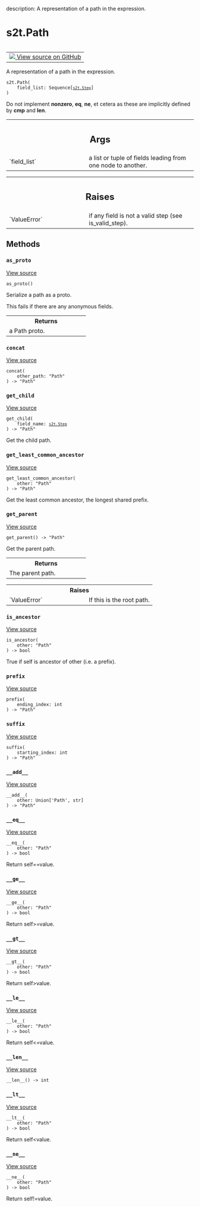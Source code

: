description: A representation of a path in the expression.

<div itemscope itemtype="http://developers.google.com/ReferenceObject">
<meta itemprop="name" content="s2t.Path" />
<meta itemprop="path" content="Stable" />
<meta itemprop="property" content="__add__"/>
<meta itemprop="property" content="__eq__"/>
<meta itemprop="property" content="__ge__"/>
<meta itemprop="property" content="__gt__"/>
<meta itemprop="property" content="__init__"/>
<meta itemprop="property" content="__le__"/>
<meta itemprop="property" content="__len__"/>
<meta itemprop="property" content="__lt__"/>
<meta itemprop="property" content="__ne__"/>
<meta itemprop="property" content="as_proto"/>
<meta itemprop="property" content="concat"/>
<meta itemprop="property" content="get_child"/>
<meta itemprop="property" content="get_least_common_ancestor"/>
<meta itemprop="property" content="get_parent"/>
<meta itemprop="property" content="is_ancestor"/>
<meta itemprop="property" content="prefix"/>
<meta itemprop="property" content="suffix"/>
</div>

# s2t.Path

<!-- Insert buttons and diff -->

<table class="tfo-notebook-buttons tfo-api nocontent" align="left">
<td>
  <a target="_blank" href="https://github.com/google/struct2tensor/blob/master/struct2tensor/path.py#L78-L231">
    <img src="https://www.tensorflow.org/images/GitHub-Mark-32px.png" />
    View source on GitHub
  </a>
</td>
</table>



A representation of a path in the expression.

<pre class="devsite-click-to-copy prettyprint lang-py tfo-signature-link">
<code>s2t.Path(
    field_list: Sequence[<a href="../s2t/Step.md"><code>s2t.Step</code></a>]
)
</code></pre>



<!-- Placeholder for "Used in" -->

Do not implement __nonzero__, __eq__, __ne__, et cetera as these are
implicitly defined by __cmp__ and __len__.

<!-- Tabular view -->
 <table class="responsive fixed orange">
<colgroup><col width="214px"><col></colgroup>
<tr><th colspan="2"><h2 class="add-link">Args</h2></th></tr>

<tr>
<td>
`field_list`
</td>
<td>
a list or tuple of fields leading from one node to another.
</td>
</tr>
</table>



<!-- Tabular view -->
 <table class="responsive fixed orange">
<colgroup><col width="214px"><col></colgroup>
<tr><th colspan="2"><h2 class="add-link">Raises</h2></th></tr>

<tr>
<td>
`ValueError`
</td>
<td>
if any field is not a valid step (see is_valid_step).
</td>
</tr>
</table>



## Methods

<h3 id="as_proto"><code>as_proto</code></h3>

<a target="_blank" href="https://github.com/google/struct2tensor/blob/master/struct2tensor/path.py#L195-L211">View source</a>

<pre class="devsite-click-to-copy prettyprint lang-py tfo-signature-link">
<code>as_proto()
</code></pre>

Serialize a path as a proto.

This fails if there are any anonymous fields.

<!-- Tabular view -->
 <table class="responsive fixed orange">
<colgroup><col width="214px"><col></colgroup>
<tr><th colspan="2">Returns</th></tr>
<tr class="alt">
<td colspan="2">
a Path proto.
</td>
</tr>

</table>



<h3 id="concat"><code>concat</code></h3>

<a target="_blank" href="https://github.com/google/struct2tensor/blob/master/struct2tensor/path.py#L165-L166">View source</a>

<pre class="devsite-click-to-copy prettyprint lang-py tfo-signature-link">
<code>concat(
    other_path: "Path"
) -> "Path"
</code></pre>




<h3 id="get_child"><code>get_child</code></h3>

<a target="_blank" href="https://github.com/google/struct2tensor/blob/master/struct2tensor/path.py#L159-L163">View source</a>

<pre class="devsite-click-to-copy prettyprint lang-py tfo-signature-link">
<code>get_child(
    field_name: <a href="../s2t/Step.md"><code>s2t.Step</code></a>
) -> "Path"
</code></pre>

Get the child path.


<h3 id="get_least_common_ancestor"><code>get_least_common_ancestor</code></h3>

<a target="_blank" href="https://github.com/google/struct2tensor/blob/master/struct2tensor/path.py#L185-L188">View source</a>

<pre class="devsite-click-to-copy prettyprint lang-py tfo-signature-link">
<code>get_least_common_ancestor(
    other: "Path"
) -> "Path"
</code></pre>

Get the least common ancestor, the longest shared prefix.


<h3 id="get_parent"><code>get_parent</code></h3>

<a target="_blank" href="https://github.com/google/struct2tensor/blob/master/struct2tensor/path.py#L146-L157">View source</a>

<pre class="devsite-click-to-copy prettyprint lang-py tfo-signature-link">
<code>get_parent() -> "Path"
</code></pre>

Get the parent path.


<!-- Tabular view -->
 <table class="responsive fixed orange">
<colgroup><col width="214px"><col></colgroup>
<tr><th colspan="2">Returns</th></tr>
<tr class="alt">
<td colspan="2">
The parent path.
</td>
</tr>

</table>



<!-- Tabular view -->
 <table class="responsive fixed orange">
<colgroup><col width="214px"><col></colgroup>
<tr><th colspan="2">Raises</th></tr>

<tr>
<td>
`ValueError`
</td>
<td>
If this is the root path.
</td>
</tr>
</table>



<h3 id="is_ancestor"><code>is_ancestor</code></h3>

<a target="_blank" href="https://github.com/google/struct2tensor/blob/master/struct2tensor/path.py#L190-L193">View source</a>

<pre class="devsite-click-to-copy prettyprint lang-py tfo-signature-link">
<code>is_ancestor(
    other: "Path"
) -> bool
</code></pre>

True if self is ancestor of other (i.e. a prefix).


<h3 id="prefix"><code>prefix</code></h3>

<a target="_blank" href="https://github.com/google/struct2tensor/blob/master/struct2tensor/path.py#L168-L169">View source</a>

<pre class="devsite-click-to-copy prettyprint lang-py tfo-signature-link">
<code>prefix(
    ending_index: int
) -> "Path"
</code></pre>




<h3 id="suffix"><code>suffix</code></h3>

<a target="_blank" href="https://github.com/google/struct2tensor/blob/master/struct2tensor/path.py#L171-L172">View source</a>

<pre class="devsite-click-to-copy prettyprint lang-py tfo-signature-link">
<code>suffix(
    starting_index: int
) -> "Path"
</code></pre>




<h3 id="__add__"><code>__add__</code></h3>

<a target="_blank" href="https://github.com/google/struct2tensor/blob/master/struct2tensor/path.py#L228-L231">View source</a>

<pre class="devsite-click-to-copy prettyprint lang-py tfo-signature-link">
<code>__add__(
    other: Union['Path', str]
) -> "Path"
</code></pre>




<h3 id="__eq__"><code>__eq__</code></h3>

<a target="_blank" href="https://github.com/google/struct2tensor/blob/master/struct2tensor/path.py#L125-L126">View source</a>

<pre class="devsite-click-to-copy prettyprint lang-py tfo-signature-link">
<code>__eq__(
    other: "Path"
) -> bool
</code></pre>

Return self==value.


<h3 id="__ge__"><code>__ge__</code></h3>

<a target="_blank" href="https://github.com/google/struct2tensor/blob/master/struct2tensor/path.py#L137-L138">View source</a>

<pre class="devsite-click-to-copy prettyprint lang-py tfo-signature-link">
<code>__ge__(
    other: "Path"
) -> bool
</code></pre>

Return self>=value.


<h3 id="__gt__"><code>__gt__</code></h3>

<a target="_blank" href="https://github.com/google/struct2tensor/blob/master/struct2tensor/path.py#L140-L141">View source</a>

<pre class="devsite-click-to-copy prettyprint lang-py tfo-signature-link">
<code>__gt__(
    other: "Path"
) -> bool
</code></pre>

Return self>value.


<h3 id="__le__"><code>__le__</code></h3>

<a target="_blank" href="https://github.com/google/struct2tensor/blob/master/struct2tensor/path.py#L131-L132">View source</a>

<pre class="devsite-click-to-copy prettyprint lang-py tfo-signature-link">
<code>__le__(
    other: "Path"
) -> bool
</code></pre>

Return self<=value.


<h3 id="__len__"><code>__len__</code></h3>

<a target="_blank" href="https://github.com/google/struct2tensor/blob/master/struct2tensor/path.py#L174-L175">View source</a>

<pre class="devsite-click-to-copy prettyprint lang-py tfo-signature-link">
<code>__len__() -> int
</code></pre>




<h3 id="__lt__"><code>__lt__</code></h3>

<a target="_blank" href="https://github.com/google/struct2tensor/blob/master/struct2tensor/path.py#L134-L135">View source</a>

<pre class="devsite-click-to-copy prettyprint lang-py tfo-signature-link">
<code>__lt__(
    other: "Path"
) -> bool
</code></pre>

Return self<value.


<h3 id="__ne__"><code>__ne__</code></h3>

<a target="_blank" href="https://github.com/google/struct2tensor/blob/master/struct2tensor/path.py#L128-L129">View source</a>

<pre class="devsite-click-to-copy prettyprint lang-py tfo-signature-link">
<code>__ne__(
    other: "Path"
) -> bool
</code></pre>

Return self!=value.
